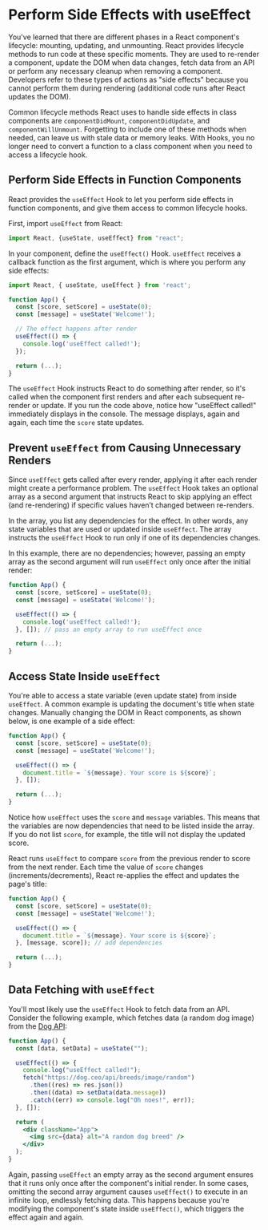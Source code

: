 # Perform Side Effects with useEffect

You've learned that there are different phases in a React component's lifecycle: mounting, updating, and unmounting. React provides lifecycle methods to run code at these specific moments. They are used to re-render a component, update the DOM when data changes, fetch data from an API or perform any necessary cleanup when removing a component. Developers refer to these types of actions as "side effects" because you cannot perform them during rendering (additional code runs after React updates the DOM).

Common lifecycle methods React uses to handle side effects in class components are `componentDidMount`, `componentDidUpdate`, and `componentWillUnmount`. Forgetting to include one of these methods when needed, can leave us with stale data or memory leaks. With Hooks, you no longer need to convert a function to a class component when you need to access a lifecycle hook.

## Perform Side Effects in Function Components

React provides the `useEffect` Hook to let you perform side effects in function components, and give them access to common lifecycle hooks.

First, import `useEffect` from React:

```jsx
import React, {useState, useEffect} from "react";
```

In your component, define the `useEffect()` Hook. `useEffect` receives a callback function as the first argument, which is where you perform any side effects:

```jsx
import React, { useState, useEffect } from 'react';

function App() {
  const [score, setScore] = useState(0);
  const [message] = useState('Welcome!');

  // The effect happens after render
  useEffect(() => {
    console.log('useEffect called!');
  });

  return (...);
}
```

The `useEffect` Hook instructs React to do something after render, so it's called when the component first renders and after each subsequent re-render or update. If you run the code above, notice how "useEffect called!" immediately displays in the console. The message displays, again and again, each time the `score` state updates.

## Prevent `useEffect` from Causing Unnecessary Renders

Since `useEffect` gets called after every render, applying it after each render might create a performance problem. The `useEffect` Hook takes an optional array as a second argument that instructs React to skip applying an effect (and re-rendering) if specific values haven’t changed between re-renders.

In the array, you list any dependencies for the effect. In other words, any state variables that are used or updated inside `useEffect`. The array instructs the `useEffect` Hook to run only if one of its dependencies changes.

In this example, there are no dependencies; however, passing an empty array as the second argument will run `useEffect` only once after the initial render:

```jsx
function App() {
  const [score, setScore] = useState(0);
  const [message] = useState('Welcome!');

  useEffect(() => {
    console.log('useEffect called!');
  }, []); // pass an empty array to run useEffect once

  return (...);
}
```

## Access State Inside `useEffect`

You're able to access a state variable (even update state) from inside `useEffect`. A common example is updating the document's title when state changes. Manually changing the DOM in React components, as shown below, is one example of a side effect:

```jsx
function App() {
  const [score, setScore] = useState(0);
  const [message] = useState('Welcome!');

  useEffect(() => {
    document.title = `${message}. Your score is ${score}`;
  }, []);

  return (...);
}
```

Notice how `useEffect` uses the `score` and `message` variables. This means that the variables are now dependencies that need to be listed inside the array. If you do not list `score`, for example, the title will not display the updated score.

React runs `useEffect` to compare `score` from the previous render to score from the next render. Each time the value of `score` changes (increments/decrements), React re-applies the effect and updates the page's title:

```jsx
function App() {
  const [score, setScore] = useState(0);
  const [message] = useState('Welcome!');

  useEffect(() => {
    document.title = `${message}. Your score is ${score}`;
  }, [message, score]); // add dependencies

  return (...);
}
```

## Data Fetching with `useEffect`

You'll most likely use the `useEffect` Hook to fetch data from an API. Consider the following example, which fetches data (a random dog image) from the [Dog API](https://dog.ceo/dog-api/):

```jsx
function App() {
  const [data, setData] = useState("");

  useEffect(() => {
    console.log("useEffect called!");
    fetch("https://dog.ceo/api/breeds/image/random")
      .then((res) => res.json())
      .then((data) => setData(data.message))
      .catch((err) => console.log("Oh noes!", err));
  }, []);

  return (
    <div className="App">
      <img src={data} alt="A random dog breed" />
    </div>
  );
}
```

Again, passing `useEffect` an empty array as the second argument ensures that it runs only once after the component's initial render. In some cases, omitting the second array argument causes `useEffect()` to execute in an infinite loop, endlessly fetching data. This happens because you're modifying the component's state inside `useEffect()`, which triggers the effect again and again.
